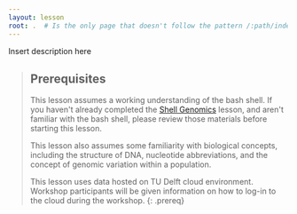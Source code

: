 ```yaml
---
layout: lesson
root: .  # Is the only page that doesn't follow the pattern /:path/index.html
---
```

Insert description here

> ## Prerequisites
>
> This lesson assumes a working understanding of the bash shell. If you haven't already completed the [Shell Genomics](https://mvdb01.github.io/shell-genomics/) lesson, and aren't familiar with the bash shell, please review those materials
> before starting this lesson.
>
> This lesson also assumes some familiarity with biological concepts, including the structure of DNA, nucleotide abbreviations, and the 
> concept of genomic variation within a population. 
>
> This lesson uses data hosted on TU Delft cloud environment. Workshop participants will be given information on how
> to log-in to the cloud during the workshop. 
{: .prereq}
